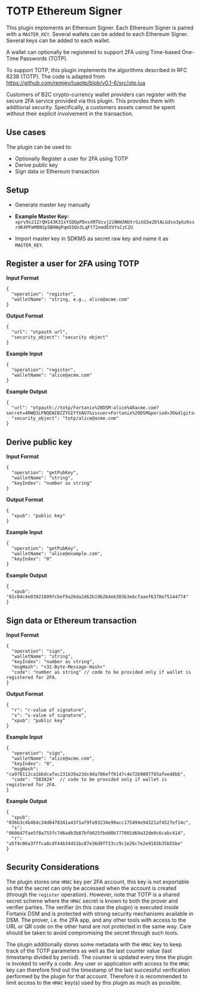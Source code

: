 # TOTP Ethereum Signer

This plugin implements an Ethereum Signer. Each Ethereum Signer is paired with a `MASTER_KEY`. Several wallets can be added to each Ethereum Signer. Several keys can be added to each wallet.

A wallet can optionally be registered to support 2FA using Time-based One-Time Passwords (TOTP).

To support TOTP, this plugin implements the algorithms described in RFC 6238 (TOTP). The code is adapted from https://github.com/remjey/luaotp/blob/v0.1-6/src/otp.lua

Customers of B2C crypto-currency wallet providers can register with the secure 2FA service provided via this plugin. This provides them with additional security. Specifically, a customers assets cannot be spent without their explicit involvement in the transaction.

## Use cases

The plugin can be used to:

 - Optionally Register a user for 2FA using TOTP
 - Derive public key
 - Sign data or Ethereum transaction

## Setup

 - Generate master key manually

 - **Example Master Key:** `xprv9s21ZrQH143K31xYSDQpPDxsXRTUcvj2iNHm5NUtrGiGG5e2DtALGdso3pGz6ssrdK4PFmM8NSpSBHNqPqm55Qn3LqFtT2emdEXVYsCzC2U`

 - Import master key in SDKMS as secret raw key and name it as `MASTER_KEY`.

## Register a user for 2FA using TOTP

 **Input Format**

```
{
  "operation": "register",
  "walletName": "string, e.g., alice@acme.com"
}
```

**Output Format**

```
{
  "url": "otpauth url",
  "security_object": "security object"
}
```

**Example Input**

```
{
  "operation": "register",
  "walletName": "alice@acme.com"
}
```

**Example Output**

```
{
  "url": "otpauth://totp/Fortanix%20DSM:alice%40acme.com?secret=4RWQ3LFNQEWIBZZYGIYYXAU7&issuer=Fortanix%20DSM&period=30&digits=6&algorithm=SHA1",
  "security_object": "totp/alice@acme.com"
}
```


## Derive public key

 **Input Format**

```
{
  "operation": "getPubKey",
  "walletName": "string",
  "keyIndex": "number as string"
}
```


**Output Format**

```
{
  "xpub": "public key"
}
```

**Example Input**

```
{
  "operation": "getPubKey",
  "walletName": "alice@example.com",
  "keyIndex": "0"
}
```

 **Example Output**

```
{
  "xpub": "02c04c4e03921809fcbef9a26da2d62b19b2b4eb383b3e6cfaaef6370e75144774"
}
```

## Sign data or Ethereum transaction

 **Input Format**

```
{
  "operation": "sign",
  "walletName": "string",
  "keyIndex": "number as string",
  "msgHash": "<32-Byte-Message-Hash>"
  "code": "number as string" // code to be provided only if wallet is registered for 2FA.
}
```


**Output Format**

```
{
  "r": "r-value of signature",
  "s": "s-value of signature",
  "xpub": "public key"
}
```


**Example Input**

```
{
  "operation": "sign",
  "walletName": "alice@acme.com",
  "keyIndex": "0",
  "msgHash": "ca978112ca1bbdcafac231b39a23dc4da786eff8147c4e72b9807785afee48bb",
  "code": "583824"  // code to be provided only if wallet is registered for 2FA.
}
```

**Example Output**

```
{
  "xpub": "036b3c4b464c34d0478341a43f1af9fa93234e99acc175494e94321af4527ef14c",
  "s": "060647fae5f8a755fc7d6adb3b87bfb025fbdd0b777001d69a32de0c6cabc414",
  "r": "a5f4c06a3fffca8cdf44b34451bc87e36d9ff23cc9c1e26c7e2e9165b35b55be"
}
```


## Security Considerations

The plugin stores one `HMAC` key per 2FA account, this key is not exportable so that the secret can only be accessed when the account is created (through the `register` operation). However, note that TOTP is a shared secret scheme where the `HMAC` secret is known to both the prover and verifier parties. The verifier (in this case the plugin) is executed inside Fortanix DSM and is protected with strong security mechanisms available in DSM. The prover, i.e. the 2FA app, and any other tools with access to the URL or QR code on the other hand are not protected in the same way. Care should be taken to avoid compromising the secret through such tools.

The plugin additionally stores some metadata with the `HMAC` key to keep track of the TOTP parameters as well as the last counter value (last timestamp divided by period). The counter is updated every time the plugin is invoked to verify a code. Any user or application with access to the `HMAC` key can therefore find out the timestamp of the last successful verification performed by the plugin for that account. Therefore it is recommended to limit access to the `HMAC` key(s) used by this plugin as much as possible.